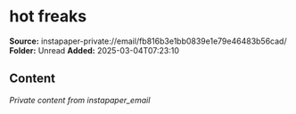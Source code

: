 # hot freaks

**Source:** instapaper-private://email/fb816b3e1bb0839e1e79e46483b56cad/
**Folder:** Unread
**Added:** 2025-03-04T07:23:10




## Content
*Private content from instapaper_email*

